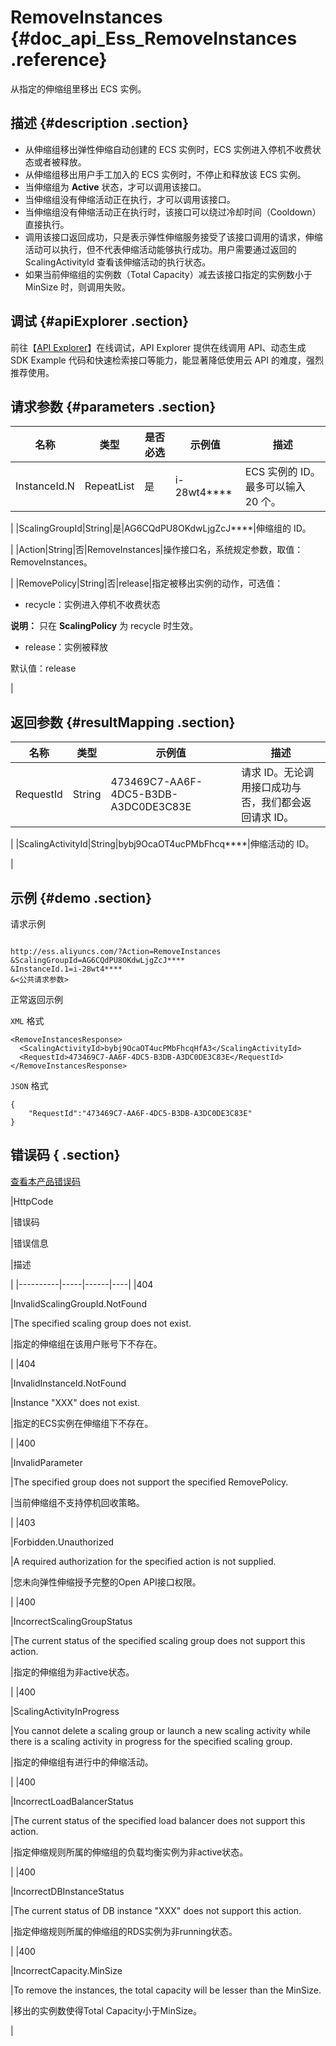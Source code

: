 # RemoveInstances {#doc_api_Ess_RemoveInstances .reference}

从指定的伸缩组里移出 ECS 实例。

## 描述 {#description .section}

-   从伸缩组移出弹性伸缩自动创建的 ECS 实例时，ECS 实例进入停机不收费状态或者被释放。
-   从伸缩组移出用户手工加入的 ECS 实例时，不停止和释放该 ECS 实例。
-   当伸缩组为 **Active** 状态，才可以调用该接口。
-   当伸缩组没有伸缩活动正在执行，才可以调用该接口。
-   当伸缩组没有伸缩活动正在执行时，该接口可以绕过冷却时间（Cooldown）直接执行。
-   调用该接口返回成功，只是表示弹性伸缩服务接受了该接口调用的请求，伸缩活动可以执行，但不代表伸缩活动能够执行成功。用户需要通过返回的 ScalingActivityId 查看该伸缩活动的执行状态。
-   如果当前伸缩组的实例数（Total Capacity）减去该接口指定的实例数小于 MinSize 时，则调用失败。

## 调试 {#apiExplorer .section}

前往【[API Explorer](https://api.aliyun.com/#product=Ess&api=RemoveInstances)】在线调试，API Explorer 提供在线调用 API、动态生成 SDK Example 代码和快速检索接口等能力，能显著降低使用云 API 的难度，强烈推荐使用。

## 请求参数 {#parameters .section}

|名称|类型|是否必选|示例值|描述|
|--|--|----|---|--|
|InstanceId.N|RepeatList|是|i-28wt4\*\*\*\*|ECS 实例的 ID。最多可以输入 20 个。

 |
|ScalingGroupId|String|是|AG6CQdPU8OKdwLjgZcJ\*\*\*\*|伸缩组的 ID。

 |
|Action|String|否|RemoveInstances|操作接口名，系统规定参数，取值：RemoveInstances。

 |
|RemovePolicy|String|否|release|指定被移出实例的动作，可选值：

 -   recycle：实例进入停机不收费状态

**说明：** 只在 **ScalingPolicy** 为 recycle 时生效。

-   release：实例被释放

 默认值：release

 |

## 返回参数 {#resultMapping .section}

|名称|类型|示例值|描述|
|--|--|---|--|
|RequestId|String|473469C7-AA6F-4DC5-B3DB-A3DC0DE3C83E|请求 ID。无论调用接口成功与否，我们都会返回请求 ID。

 |
|ScalingActivityId|String|bybj9OcaOT4ucPMbFhcq\*\*\*\*|伸缩活动的 ID。

 |

## 示例 {#demo .section}

请求示例

``` {#request_demo}

http://ess.aliyuncs.com/?Action=RemoveInstances
&ScalingGroupId=AG6CQdPU8OKdwLjgZcJ****
&InstanceId.1=i-28wt4****
&<公共请求参数>

```

正常返回示例

`XML` 格式

``` {#xml_return_success_demo}
<RemoveInstancesResponse>
  <ScalingActivityId>bybj9OcaOT4ucPMbFhcqHfA3</ScalingActivityId>
  <RequestId>473469C7-AA6F-4DC5-B3DB-A3DC0DE3C83E</RequestId>
</RemoveInstancesResponse>

```

`JSON` 格式

``` {#json_return_success_demo}
{
	"RequestId":"473469C7-AA6F-4DC5-B3DB-A3DC0DE3C83E"
}
```

## 错误码 { .section}

[查看本产品错误码](https://error-center.aliyun.com/status/product/Ess)

|HttpCode

|错误码

|错误信息

|描述

|
|----------|-----|------|----|
|404

|InvalidScalingGroupId.NotFound

|The specified scaling group does not exist.

|指定的伸缩组在该用户账号下不存在。

|
|404

|InvalidInstanceId.NotFound

|Instance "XXX" does not exist.

|指定的ECS实例在伸缩组下不存在。

|
|400

|InvalidParameter

|The specified group does not support the specified RemovePolicy.

|当前伸缩组不支持停机回收策略。

|
|403

|Forbidden.Unauthorized

|A required authorization for the specified action is not supplied.

|您未向弹性伸缩授予完整的Open API接口权限。

|
|400

|IncorrectScalingGroupStatus

|The current status of the specified scaling group does not support this action.

|指定的伸缩组为非active状态。

|
|400

|ScalingActivityInProgress

|You cannot delete a scaling group or launch a new scaling activity while there is a scaling activity in progress for the specified scaling group.

|指定的伸缩组有进行中的伸缩活动。

|
|400

|IncorrectLoadBalancerStatus

|The current status of the specified load balancer does not support this action.

|指定伸缩规则所属的伸缩组的负载均衡实例为非active状态。

|
|400

|IncorrectDBInstanceStatus

|The current status of DB instance "XXX" does not support this action.

|指定伸缩规则所属的伸缩组的RDS实例为非running状态。

|
|400

|IncorrectCapacity.MinSize

|To remove the instances, the total capacity will be lesser than the MinSize.

|移出的实例数使得Total Capacity小于MinSize。

|

